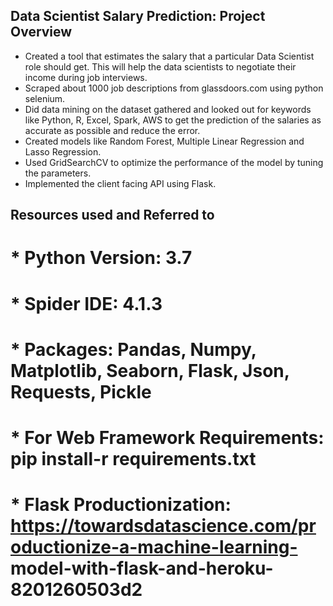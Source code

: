 ## Data Scientist Salary Prediction: Project Overview
* Created a tool that estimates the salary that a particular Data Scientist role should get.   This will help the data scientists to negotiate their income during job interviews.
* Scraped about 1000 job descriptions from glassdoors.com using python selenium.
* Did data mining on the dataset gathered and looked out for keywords like Python, R, Excel,   Spark, AWS to get the prediction of the salaries as accurate as possible and reduce the       error.
* Created models like Random Forest, Multiple Linear Regression and Lasso Regression.
* Used GridSearchCV to optimize the performance of the model by tuning the parameters.
* Implemented the client facing API using Flask.

## Resources used and Referred to
# * Python Version: 3.7
# * Spider IDE: 4.1.3
# * Packages: Pandas, Numpy, Matplotlib, Seaborn, Flask, Json, Requests, Pickle
# * For Web Framework Requirements: pip install-r requirements.txt
# * Flask Productionization: https://towardsdatascience.com/productionize-a-machine-learning-    model-with-flask-and-heroku-8201260503d2


